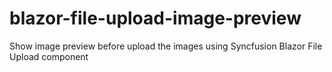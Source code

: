 # blazor-file-upload-image-preview
Show image preview before upload the images using Syncfusion Blazor File Upload component 
